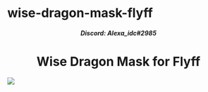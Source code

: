 # wise-dragon-mask-flyff

<h5 align="center">Discord: Alexa_idc#2985</h5>
<h1 align="center">Wise Dragon Mask for Flyff</h1>

<img src="https://i.imgur.com/brHKmn1.png">
